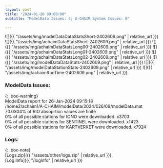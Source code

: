 ```yaml
---
layout: post
title: "2024-01-26 09:00:00"
subtitle: "ModelData Issues: 4; A-CHAIM System Issues: 0"

---
```


![]({{ "/assets/img/modelDataDataStatsShort-2402609.png" | relative_url }})
![]({{ "/assets/img/achaimDataStatsShort-2402609.png" | relative_url }})
![]({{ "/assets/img/achaimDataStatsLong00-2402609.png" | relative_url }})
![]({{ "/assets/img/achaimDataStatsLong01-2402609.png" | relative_url }})
![]({{ "/assets/img/achaimDataStatsLong02-2402609.png" | relative_url }})
![]({{ "/assets/img/modelDataDataStats-2402609.png" | relative_url }})
![]({{ "/assets/img/modelDataStationStats-2402609.png" | relative_url }})
![]({{ "/assets/img/achaimRunTime-2402609.png" | relative_url }})


### ModelData Issues:  
  
{: .box-warning}  
 ModelData report for 26-Jan-2024 09:15:18   
 /home2/achaim1/A-CHAIM/modelData/2024/026/09/modelData.mat   
 70.0304% of RIO absoprtion values are finite   
 0% of all possible stations for IONO were downloaded. x3703   
 0% of all possible stations for SENTINEL were downloaded. x1423   
 0% of all possible stations for KARTVERKET were downloaded. x7924   
  


### Logs:  
  
{: .box-note}  
[Logs.zip]({{ "/assets/other/logs.zip" | relative_url }})  
[Log Info]({{ "/logInfo" | relative_url }})  
